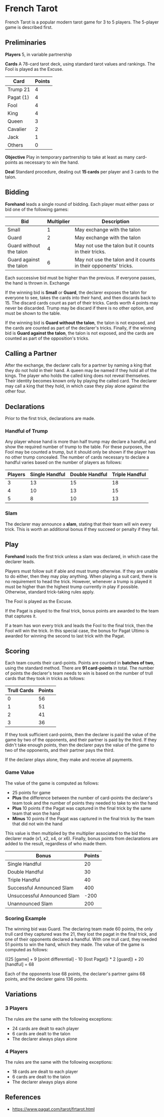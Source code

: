 # French Tarot

French Tarot is a popular modern tarot game for 3 to 5 players. The 5-player game is described first.

## Preliminaries

**Players** 5, in variable partnership

**Cards** A 78-card tarot deck, using standard tarot values and rankings. The Fool is played as the Excuse.

Card       | Points
---------- | ------
Trump 21   | 4
Pagat (1)  | 4
Fool       | 4
King       | 4
Queen      | 3
Cavalier   | 2
Jack       | 1
Others     | 0

**Objective** Play in temporary partnership to take at least as many card-points as necessary to win the hand.

**Deal** Standard procedure, dealing out **15 cards** per player and 3 cards to the talon.

## Bidding

**Forehand** leads a single round of bidding. Each player must either pass or bid one of the following games:

Bid                     | Multiplier | Description
----------------------- | ---------- | -----------
Small                   | 1          | May exchange with the talon
Guard                   | 2          | May exchange with the talon
Guard without the talon | 4          | May not use the talon but it counts in their tricks.
Guard against the talon | 6          | May not use the talon and it counts in their opponents' tricks.

Each successive bid must be higher than the previous. If everyone passes, the hand is thrown in.
Exchange

If the winning bid is **Small** or **Guard**, the declarer exposes the talon for everyone to see, takes the cards into their hand, and then discards back to 15. The discard cards count as part of their tricks. Cards worth 4 points may never be discarded. Trump may be discard if there is no other option, and must be shown to the table.

If the winning bid is **Guard without the talon**, the talon is not exposed, and the cards are counted as part of the declarer's tricks. Finally, if the winning bid is **Guard against the talon**, the talon is not exposed, and the cards are counted as part of the opposition's tricks.

## Calling a Partner

After the exchange, the declarer calls for a partner by naming a king that they do not hold in their hand. A queen may be named if they hold all of the kings. The player who holds the called king does not reveal themselves. Their identity becomes known only by playing the called card. The declarer may call a king that they hold, in which case they play alone against the other four.

## Declarations

Prior to the first trick, declarations are made.

### Handful of Trump

Any player whose hand is more than half trump may declare a handful, and show the required number of trump to the table. For these purposes, the Fool may be counted a trump, but it should only be shown if the player has no other trump concealed. The number of cards necessary to declare a handful varies based on the number of players as follows:

Players | Single Handful | Double Handful | Triple Handful
------- | -------------- | -------------- | --------------
3       | 13             | 15             | 18
4       | 10             | 13             | 15
5       | 8              | 10             | 13

### Slam

The declarer may announce a **slam**, stating that their team will win every trick. This is worth an additional bonus if they succeed or penalty if they fail.

## Play

**Forehand** leads the first trick unless a slam was declared, in which case the declarer leads.

Players must follow suit if able and must trump otherwise. If they are unable to do either, then they may play anything. When playing a suit card, there is no requirement to head the trick. However, whenever a trump is played it must be higher than the highest trump currently in play if possible. Otherwise, standard trick-taking rules apply.

The Fool is played as the Excuse.

If the Pagat is played to the final trick, bonus points are awarded to the team that captures it.

If a team has won every trick and leads the Fool to the final trick, then the Fool will win the trick. In this special case, the bonus for Pagat Ultimo is awarded for winning the second to last trick with the Pagat.

## Scoring

Each team counts their card-points. Points are counted in **batches of two**, using the standard method. There are **91 card-points** in total. The number of points the declarer's team needs to win is based on the number of trull cards that they took in tricks as follows:

Trull Cards | Points
----------- | ------
0           | 56
1           | 51
2           | 41
3           | 36

If they took sufficient card-points, then the declarer is paid the value of the game by two of the opponents, and their partner is paid by the third. If they didn't take enough points, then the declarer pays the value of the game to two of the opponents, and their partner pays the third.

If the declarer plays alone, they make and receive all payments.

### Game Value

The value of the game is computed as follows:

- 25 points for game
- **Plus** the difference between the number of card-points the declarer's team took and the number of points they needed to take to win the hand
- **Plus** 10 points if the Pagat was captured in the final trick by the same team that won the hand
- **Minus** 10 points if the Pagat was captured in the final trick by the team that did not win the hand

This value is then multiplied by the multiplier associated to the bid the declarer made (x1, x2, x4, or x6). Finally, bonus points from declarations are added to the result, regardless of who made them.

Bonus                       | Points
--------------------------- | ------
Single Handful              | 20
Double Handful              | 30
Triple Handful              | 40
Successful Announced Slam   | 400
Unsuccessful Announced Slam | -200
Unannounced Slam            | 200

### Scoring Example

The winning bid was Guard. The declaring team made 60 points, the only trull card they captured was the 21, they lost the pagat in the final trick, and one of their opponents declared a handful. With one trull card, they needed 51 points to win the hand, which they made. The value of the game is computed as follows:

((25 [game] + 9 [point differential] - 10 [lost Pagat]) * 2 [guard]) + 20 [handful] = 68

Each of the opponents lose 68 points, the declarer's partner gains 68 points, and the declarer gains 136 points.

## Variations

### 3 Players

The rules are the same with the following exceptions:

- 24 cards are dealt to each player
- 6 cards are dealt to the talon
- The declarer always plays alone

### 4 Players

The rules are the same with the following exceptions:

- 18 cards are dealt to each player
- 6 cards are dealt to the talon
- The declarer always plays alone

## References

- https://www.pagat.com/tarot/frtarot.html